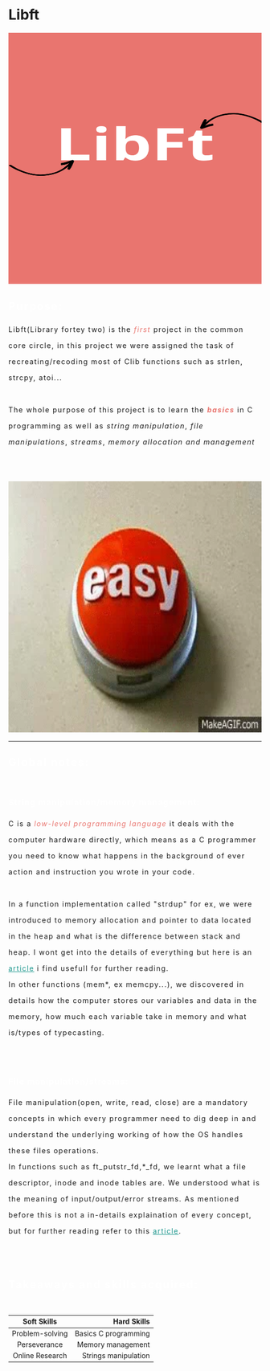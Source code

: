 # Libft

<!-- ![libftimage](LibFT.png) -->
<img src="LibFt.png"
     alt="Markdown Monster icon"
     style="width: 100%; height: 500px" />

<h2 style="color:#FFFFFF; letter-spacing: 2px">Purpose: </h2>
<p style="letter-spacing: 1.5px;line-height:2rem;">
Libft(Library fortey two) is the <i style="color: #E9756F">first</i> project in the common core circle, in this project we were assigned the task of recreating/recoding most of Clib functions such as strlen, strcpy, atoi...<br><br>
The whole purpose of this project is to learn the <i style="color: #E9756F"><b>basics</b></i> in C programming as well as <i>string manipulation</i>,<i> file manipulations</i>, <i>streams</i>, <i>memory allocation and management</i>
</p>
<br><br>

<img src="easy.webp"
     alt="Markdown Monster icon"
     style="width: 100%; height: 500px" />

<hr>

<h2 style="color:#FFFFFF; letter-spacing: 2px">Global notes: </h2>
<br>
<h3 style="color:#FFFFFF; letter-spacing: 1px">String manipulation/memory management: </h3>
<p style="letter-spacing: 1.5px;line-height:2rem;">
C is a <i style="color: #E9756F">low-level programming language</i> it deals with the computer hardware directly, which means as a C programmer you need to know what happens in the background of ever action and instruction you wrote in your code.
<br><br>
In a function implementation called "strdup" for ex,  we were introduced to memory allocation and pointer to data located in the heap and what is the difference between stack and heap. I wont get into the details of everything but here is an <a href="https://www.geeksforgeeks.org/stack-vs-heap-memory-allocation/" style="color: #16948A">article</a> i find usefull for further reading.
<br>
In other functions (mem*, ex memcpy...), we discovered in details how the computer stores our variables and data in the memory, how much each variable take in memory and what is/types of typecasting.
</p>
<br><br>
<h3 style="color:#FFFFFF; letter-spacing: 1px">File manipulation/streams: </h3>
<p style="letter-spacing: 1.5px;line-height:2rem;">
File manipulation(open, write, read, close) are a mandatory concepts in which every programmer need to dig deep in and understand the underlying working of how the OS handles these files operations.
<br>
In functions such as ft_putstr_fd,*_fd, we learnt what a file descriptor, inode and inode tables are. We understood what is the meaning of input/output/error streams. As mentioned before this is not a in-details explaination of every concept, but for further reading refer to this <a href="https://en.wikipedia.org/wiki/Standard_streams" style="color: #16948A">article</a>.
</p>
<br><br>
<h2 style="color:#FFFFFF; letter-spacing: 2px">Takeaways and skills acquired:</h2>
<br>


|      Soft Skills      |  Hard Skills |
| :-------------:|------:|
|  Problem-solving | Basics C programming |
|    Perseverance   |   Memory management |
| Online Research |    Strings manipulation |